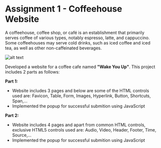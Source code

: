 # Assignment 1 - Coffeehouse Website

A coffeehouse, coffee shop, or café is an establishment that primarily serves coffee of various types, notably espresso, latte, and cappuccino. Some coffeehouses may serve cold drinks, such as iced coffee and iced tea, as well as other non-caffeinated beverages.


![alt text](https://media.timeout.com/images/105877333/1024/576/image.jpg)


Developed a website for a coffee cafe named **"Wake You Up"**. This project includes 2 parts as follows:

**Part 1:**<br />
* Website includes 3 pages and below are some of the HTML controls used are:
Favicon, Table, Form, Images, Hyperlink, Button, Shortcuts, Span,...
* Implemented the popup for successful submition using JavaScript

**Part 2:**<br />
* Website includes 4 pages and apart from common HTML controls, exclusive HTML5 controls used are:
Audio, Video, Header, Footer, Time, Source,...
* Implemented the popup for successful submition using JavaScript